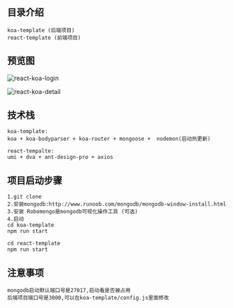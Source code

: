 ## 目录介绍
```
koa-template (后端项目)
react-template (前端项目)
```

## 预览图
![react-koa-login](https://github.com/lanzhsh/react-pc-template/blob/master/img/react-koa-login.png)

![react-koa-detail](https://github.com/lanzhsh/react-pc-template/blob/master/img/react-koa-login.png)

## 技术栈
```
koa-template:
koa + koa-bodyparser + koa-router + mongoose +  nodemon(启动热更新)
```
```
react-tempalte:
umi + dva + ant-design-pro + axios
```

## 项目启动步骤
```
1.git clone
2.安装mongodb:http://www.runoob.com/mongodb/mongodb-window-install.html
3.安装 Robomongo是mongodb可视化操作工具 (可选)
4.启动
cd koa-template
npm run start

cd react-template
npm run start
```

## 注意事项
```
mongodb启动默认端口号是27017,启动看是否被占用
后端项目端口号是3000,可以在koa-template/config.js里面修改
```
